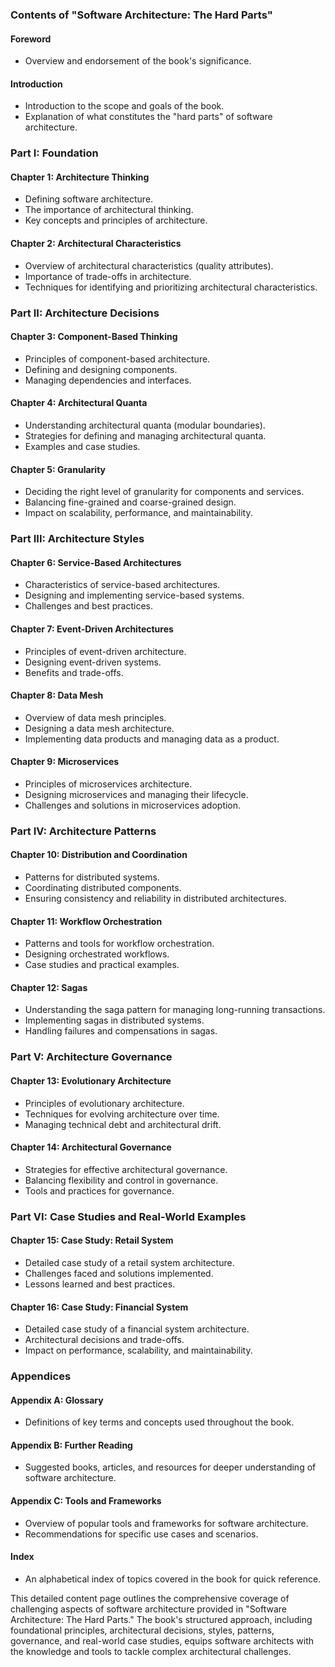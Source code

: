 ### **Contents of "Software Architecture: The Hard Parts"**

#### **Foreword**
- Overview and endorsement of the book's significance.

#### **Introduction**
- Introduction to the scope and goals of the book.
- Explanation of what constitutes the "hard parts" of software architecture.

### **Part I: Foundation**

#### **Chapter 1: Architecture Thinking**
- Defining software architecture.
- The importance of architectural thinking.
- Key concepts and principles of architecture.

#### **Chapter 2: Architectural Characteristics**
- Overview of architectural characteristics (quality attributes).
- Importance of trade-offs in architecture.
- Techniques for identifying and prioritizing architectural characteristics.

### **Part II: Architecture Decisions**

#### **Chapter 3: Component-Based Thinking**
- Principles of component-based architecture.
- Defining and designing components.
- Managing dependencies and interfaces.

#### **Chapter 4: Architectural Quanta**
- Understanding architectural quanta (modular boundaries).
- Strategies for defining and managing architectural quanta.
- Examples and case studies.

#### **Chapter 5: Granularity**
- Deciding the right level of granularity for components and services.
- Balancing fine-grained and coarse-grained design.
- Impact on scalability, performance, and maintainability.

### **Part III: Architecture Styles**

#### **Chapter 6: Service-Based Architectures**
- Characteristics of service-based architectures.
- Designing and implementing service-based systems.
- Challenges and best practices.

#### **Chapter 7: Event-Driven Architectures**
- Principles of event-driven architecture.
- Designing event-driven systems.
- Benefits and trade-offs.

#### **Chapter 8: Data Mesh**
- Overview of data mesh principles.
- Designing a data mesh architecture.
- Implementing data products and managing data as a product.

#### **Chapter 9: Microservices**
- Principles of microservices architecture.
- Designing microservices and managing their lifecycle.
- Challenges and solutions in microservices adoption.

### **Part IV: Architecture Patterns**

#### **Chapter 10: Distribution and Coordination**
- Patterns for distributed systems.
- Coordinating distributed components.
- Ensuring consistency and reliability in distributed architectures.

#### **Chapter 11: Workflow Orchestration**
- Patterns and tools for workflow orchestration.
- Designing orchestrated workflows.
- Case studies and practical examples.

#### **Chapter 12: Sagas**
- Understanding the saga pattern for managing long-running transactions.
- Implementing sagas in distributed systems.
- Handling failures and compensations in sagas.

### **Part V: Architecture Governance**

#### **Chapter 13: Evolutionary Architecture**
- Principles of evolutionary architecture.
- Techniques for evolving architecture over time.
- Managing technical debt and architectural drift.

#### **Chapter 14: Architectural Governance**
- Strategies for effective architectural governance.
- Balancing flexibility and control in governance.
- Tools and practices for governance.

### **Part VI: Case Studies and Real-World Examples**

#### **Chapter 15: Case Study: Retail System**
- Detailed case study of a retail system architecture.
- Challenges faced and solutions implemented.
- Lessons learned and best practices.

#### **Chapter 16: Case Study: Financial System**
- Detailed case study of a financial system architecture.
- Architectural decisions and trade-offs.
- Impact on performance, scalability, and maintainability.

### **Appendices**

#### **Appendix A: Glossary**
- Definitions of key terms and concepts used throughout the book.

#### **Appendix B: Further Reading**
- Suggested books, articles, and resources for deeper understanding of software architecture.

#### **Appendix C: Tools and Frameworks**
- Overview of popular tools and frameworks for software architecture.
- Recommendations for specific use cases and scenarios.

#### **Index**
- An alphabetical index of topics covered in the book for quick reference.

This detailed content page outlines the comprehensive coverage of challenging aspects of software architecture provided in "Software Architecture: The Hard Parts." The book's structured approach, including foundational principles, architectural decisions, styles, patterns, governance, and real-world case studies, equips software architects with the knowledge and tools to tackle complex architectural challenges.